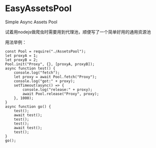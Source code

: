 # EasyAssetsPool
Simple Async Assets Pool

试着用nodejs做爬虫时需要用到代理池，顺便写了一个简单好用的通用资源池

用法举例：
```
const Pool = require("./AssetsPool");
let proxyA = 1;
let proxyB = 2;
Pool.init("Proxy", {}, [proxyA, proxyB]);
async function test() {
    console.log("fetch");
    let proxy = await Pool.fetch("Proxy");
    console.log("got:" + proxy);
    setTimeout(async() => {
        console.log("release:" + proxy);
        await Pool.release("Proxy", proxy);
    }, 1000);
}
async function go() {
    test();
    await test();
    test();
    test();
    await test();
    test();
}
go();
```
